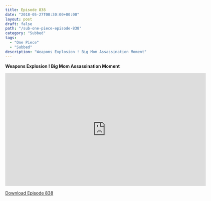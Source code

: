 ```yaml
---
title: Episode 838
date: "2018-05-27T00:30:00+00:00"
layout: post
draft: false
path: "/sub-one-piece-episode-838"
category: "Subbed"
tags:
  - "One Piece"
  - "Subbed"
description: "Weapons Explosion ! Big Mom Assassination Moment"
---
```


**Weapons Explosion ! Big Mom Assassination Moment**

<iframe width="640" height="360" src="https://www.rapidvideo.com/e/G6FRPH7VXG" frameborder="0" marginwidth=0 marginheight=0 scrolling=no allowfullscreen></iframe>

<a href="http://ouo.io/qs/eCodkFEQ?s=https://rapidvid.to/d/https://www.rapidvideo.com/e/G6FRPH7VXG">Download Episode 838</a>
